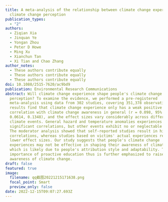 ```yaml
---
title: A meta-analysis of the relationship between climate change experience and
  climate change perception
publication_types:
  - "2"
authors:
  - Ziqian Xia
  - Jinquan Ye
  - Yongan Zhou
  - Peter D Howe
  - Ming Xu
  - Xianchun Tan
  - Xi Tian and Chao Zhang
author_notes:
  - These authors contribute equally
  - These authors contribute equally
  - These authors contribute equally
doi: 10.1088/2515-7620/ac9bd9
publication: Environmental Research Communications
abstract: Will climate change experience shape people's climate change
  perception? To examine the evidence, we performed a pre-registered
  meta-analysis using data from 302 studies, covering 351,378 observations. Our
  results find that climate change experience only has a weak positive
  correlation with climate change awareness in general (r = 0.098, 95% CI
  0.0614, 0.1348), and the effect sizes vary considerably across different
  climate events. General hazard and temperature anomalies experiences have
  significant correlations, but other events exhibit no or neglectable effects.
  The moderator analysis showed that self-reported studies result in higher
  correlations, whereas studies based on victims' actual experiences report
  lower effect sizes. Our study suggests that people's climate change
  experiences may not be effective in shaping their awareness of climate change,
  which is likely due to people's attribution style and adaptability. The
  importance of proactive education thus is further emphasized to raise the
  awareness of climate change.
draft: false
featured: true
image:
  filename: qq截图20221215171638.png
  focal_point: Smart
  preview_only: false
date: 2022-12-15T09:07:27.693Z
---
```

